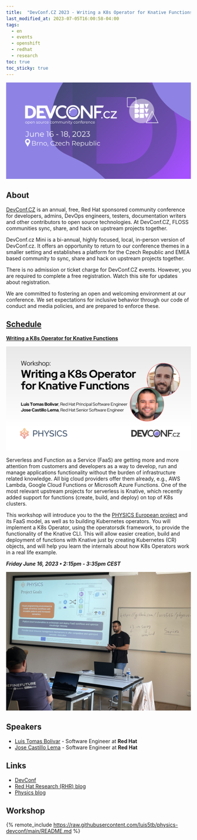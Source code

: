 ```yaml
---
title:  "DevConf.CZ 2023 - Writing a K8s Operator for Knative Functions"
last_modified_at: 2023-07-05T16:00:58-04:00
tags:
  - en
  - events
  - openshift
  - redhat
  - research
toc: true
toc_sticky: true
---
```


[![](/assets/images/posts/2023-05-23-devconf23/1.png)](https://www.devconf.info/cz/)

## About

[DevConf.CZ](https://www.devconf.info/cz/) is an annual, free, Red Hat sponsored community conference for developers, admins, DevOps engineers, testers, documentation writers and other contributors to open source technologies. At DevConf.CZ, FLOSS communities sync, share, and hack on upstream projects together.

DevConf.cz Mini is a bi-annual, highly focused, local, in-person version of DevConf.cz. It offers an opportunity to return to our conference themes in a smaller setting and establishes a platform for the Czech Republic and EMEA based community to sync, share and hack on upstream projects together.

There is no admission or ticket charge for DevConf.CZ events. However, you are required to complete a free registration. Watch this site for updates about registration.

We are committed to fostering an open and welcoming environment at our conference. We set expectations for inclusive behavior through our code of conduct and media policies, and are prepared to enforce these.

## [Schedule](https://devconfcz2023.sched.com/)

[**Writing a K8s Operator for Knative Functions**](https://devconfcz2023.sched.com/event/1MYpJ/writing-a-k8s-operator-for-knative-functions)

[![](/assets/images/posts/2023-05-23-devconf23/2.png)](https://research.redhat.com/blog/2023/06/09/red-hat-research-engineers-will-lead-the-workshop-on-k8s-operator-for-faas-at-devconf-cz-2023/)

Serverless and Function as a Service (FaaS) are getting more and more attention from customers and developers as a way to develop, run and manage applications functionality without the burden of infrastructure related knowledge. All big cloud providers offer them already, e.g., AWS Lambda, Google Cloud Functions or Microsoft Azure Functions. One of the most relevant upstream projects for serverless is Knative, which recently added support for functions (create, build, and deploy) on top of K8s clusters.

This workshop will introduce you to the the [PHYSICS European project](/physics) and its FaaS model, as well as to building Kubernetes operators. You will implement a K8s Operator, using the operatorsdk framework, to provide the functionality of the Knative CLI. This will allow easier creation, build and deployment of functions with Knative just by creating Kubernetes (CR) objects, and will help you learn the internals about how K8s Operators work in a real life example.

***Friday June 16, 2023 • 2:15pm - 3:35pm CEST***

![](/assets/images/posts/2023-05-23-devconf23/3.jpeg)

## Speakers
 - [Luis Tomas Bolivar](https://devconfcz2023.sched.com/speaker/ltomasbo) - Software Engineer at **Red Hat**
 - [Jose Castillo Lema](https://devconfcz2023.sched.com/speaker/jlema) - Software Engineer at **Red Hat**

## Links

 - [DevConf](https://devconfcz2023.sched.com/event/1MYpJ/writing-a-k8s-operator-for-knative-functions)
 - [Red Hat Research (RHR) blog](https://research.redhat.com/blog/2023/06/09/red-hat-research-engineers-will-lead-the-workshop-on-k8s-operator-for-faas-at-devconf-cz-2023/)
 - [Physics blog](https://physics-faas.eu/event/future-tech-and-open-research-hackathon/)

## Workshop

{% remote_include https://raw.githubusercontent.com/luis5tb/physics-devconf/main/README.md %}